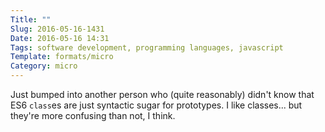 ```yaml
---
Title: ""
Slug: 2016-05-16-1431
Date: 2016-05-16 14:31
Tags: software development, programming languages, javascript
Template: formats/micro
Category: micro
---
```


Just bumped into another person who (quite reasonably) didn't know that ES6 `class`es are just syntactic sugar for prototypes. I like classes... but they're more confusing than not, I think.
